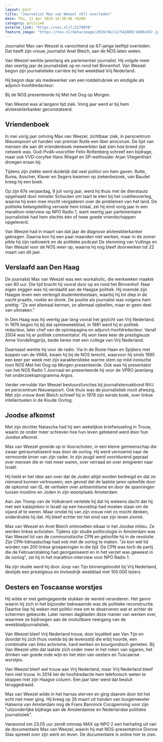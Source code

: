```yaml
---
layout: post
title: "Journalist Max van Weezel (67) overleden"
date: Thu, 11 Apr 2019 14:30:06 +0200
category: politiek
externe_link: "https://nos.nl/l/2279978"
feature_image: "https://nos.nl/data/image/2019/04/11/542889/1008x567.jpg"
---
```


<p>Journalist Max van Weezel is vanochtend op 67-jarige leeftijd overleden. Dat heeft zijn vrouw, journalist Anet Bleich, aan de NOS laten weten.</p>
<p>Van Weezel werkte jarenlang als parlementair journalist. Hij volgde meer dan veertig jaar de journalistiek op en rond het Binnenhof. Van Weezel begon zijn journalistieke carrière bij het weekblad Vrij Nederland.</p>
<p>Hij begon daar als medewerker van een roddelrubriek en eindigde als adjunct-hoofdredacteur:</p>
<p>Bij de NOS presenteerde hij Met het Oog op Morgen.</p>
<p>Van Weezel was al langere tijd ziek. Vorig jaar werd er bij hem alvleesklierkanker geconstateerd.</p>
<h2>Vriendenboek</h2>
<p>In mei vorig jaar ontving Max van Weezel, zichtbaar ziek, in perscentrum Nieuwspoort uit handen van premier Rutte een liber amicorum. De lijst van mensen die aan dit vriendenboek meewerkten laat zien hoe breed zijn netwerk was. Oud-PvdA-voorzitter Felix Rottenberg schreef een bijdrage, maar ook VVD-coryfee Hans Wiegel en SP-wethouder Arjan Vliegenthart droegen eraan bij.</p>
<p>Tijdens zijn ziekte werd duidelijk dat veel politici om hem gaven. Rutte, Buma, Asscher, Klaver en Segers kwamen op ziekenbezoek, van Baudet kreeg hij een boek.</p>
<p>Op zijn 67e verjaardag, 9 juli vorig jaar, werd hij thuis met de dienstauto opgehaald door minister Schouten om taart te eten bij het coalitieoverleg, waarna hij even mee mocht vergaderen over de problemen van het land. De politieke belangstelling verraste hem totaal, zei hij eind vorig jaar in een marathon-interview op NPO Radio 1, want veertig jaar parlementaire journalistiek had hem slechts één of twee goede vriendschappen opgeleverd.</p>
<p>Van Weezel had in maart van dat jaar de diagnose alvleesklierkanker gekregen. Daarna kon hij een paar maanden niet werken, maar in de zomer pikte hij zijn radiowerk en de politieke podcast De stemming van Vullings en Van Weezel voor de NOS weer op, waarna hij nog bleef doorwerken tot 22 maart van dit jaar.</p>
<h2>Verslaafd aan Den Haag</h2>
<p>De journalist Max van Weezel was een workaholic, die werkweken maakte van 80 uur. Die tijd bracht hij vooral door op en rond het Binnenhof. Naar eigen zeggen was hij verslaafd aan de Haagse politiek. Hij noemde zijn Haagse leven een verlengd studentenbestaan, waarbij hij tot diep in de nacht praatte, rookte en dronk. De positie als journalist was volgens hem prettig: "Ze wel allemaal kennen, ze allemaal opbellen, maar er geen deel van uitmaken."</p>
<p>In Den Haag was hij veertig jaar lang vooral het gezicht van Vrij Nederland. In 1976 begon hij bij dat opinieweekblad, in 1981 werd hij er politiek redacteur, later chef van de opiniepagina en adjunct-hoofdredacteur. Vanaf 2004 was hij er politiek commentator. Hij won twee keer de prestigieuze Anne Vondelingprijs, beide keren met een collega van Vrij Nederland.</p>
<p>Daarnaast werkte hij voor de radio. Via In de Rooie Haan en Spijkers met koppen van de VARA, kwam hij bij de NOS terecht, waarvoor hij sinds 1995 een keer per week met zijn karakteristieke warme stem op mild ironische toon NOS Met het Oog op Morgen presenteerde. Ook was hij presentator van het NOS Radio 1 Journaal en presenteerde hij voor de VPRO jarenlang het onderzoeksprogramma Argos.</p>
<p>Verder vervulde Van Weezel bestuursfuncties bij journalistenvakbond NVJ en perscentrum Nieuwspoort. Ook thuis was de journalistiek nooit afwezig. Met zijn vrouw Anet Bleich schreef hij in 1978 zijn eerste boek, over linkse intellectuelen in de Koude Oorlog.</p>
<h2>Joodse afkomst</h2>
<p>Met zijn dochter Natascha had hij een wekelijkse briefwisseling in Trouw, waarin ze onder meer schreven hoe hun leven getekend werd door hun Joodse afkomst.</p>
<p>Max van Weezel groeide op in Voorschoten, in een kleine gemeenschap die zwaar getraumatiseerd was door de oorlog. Hij werd vernoemd naar de vermoorde broer van zijn vader. In zijn jeugd werd voortdurend gepraat over mensen die er niet meer waren, over verraad en over emigreren naar Israël.</p>
<p>Hij hield er het idee aan over dat de Joden altijd worden bedreigd en dat ze niemand kunnen vertrouwen; een gevoel dat de laatste jaren opleefde door de opkomst van IS, de verhalen over antisemitisme en door de spanningen tussen moslims en Joden in zijn woonplaats Amsterdam.</p>
<p>Aan Jan Tromp van de Volkskrant vertelde hij dat hij weleens dacht dat hij met een kalasjnikov in Israël op een heuveltop had moeten staan om de vijand af te weren. Maar omdat hij van zijn vrouw niet zo mocht denken, onderdrukte hij dat. Hij bleef echter tot het eind van zijn leven zionist.</p>
<p>Max van Weezel en Anet Bleich ontmoetten elkaar in het Joodse milieu. Ze werden linkse activisten. Tijdens zijn studie politicologie in Amsterdam was Van Weezel lid van de communistische CPN en geloofde hij in de revolutie. Zijn CPN-lidmaatschap had ook met de oorlog te maken. "Je kon wel lid worden van 200 linkse groeperingen in die tijd. De CPN was toch de partij die de Februaristaking had georganiseerd en in het verzet was geweest in de oorlog", zei hij in het marathon-interview voor NPO Radio 1.</p>
<p>Na zijn studie werd hij door Joop van Tijn binnengeloodst bij Vrij Nederland, destijds een prestigieus en invloedrijk weekblad met 100.000 lezers.</p>
<h2>Oesters en Toscaanse worstjes</h2>
<p>Hij wilde er met geëngageerde stukken de wereld veranderen. Het genre waarin hij zich in het bijzonder bekwaamde was de politieke reconstructie. Daartoe liep hij weken met politici mee om te observeren wat er achter de schermen gebeurde. Later namen dagbladen deze manier van werken over, waarmee ze bijdroegen aan de onstuitbare neergang van de weekbladjournalistiek.</p>
<p>Van Weezel bleef Vrij Nederland trouw, door loyaliteit aan Van Tijn en doordat hij zich thuis voelde bij de levensstijl die erbij hoorde, een combinatie van links activisme, hard werken en bourgondisch genieten. Bij Van Weezel uitte dat laatste zich onder meer in het roken van sigaren, het drinken van goede rode wijn en het eten van oesters en Toscaanse worstjes.</p>
<p>Van Weezel bleef wel trouw aan Vrij Nederland, maar Vrij Nederland bleef hem niet trouw. In 2014 liet de hoofdredactie hem telefonisch weten te stoppen met zijn Haagse column. Een jaar later werd dat besluit teruggedraaid.</p>
<p>Max van Weezel wilde in het harnas sterven en ging daarom door tot het echt niet meer ging. Hij kreeg op 26 maart uit handen van burgemeester Halsema van Amsterdam nog de Frans Banninck Cocqpenning voor zijn "uitzonderlijke bijdrage aan de Amsterdamse en Nederlandse politieke journalistiek".</p>
<p>Vanavond om 23.05 uur zendt omroep MAX op NPO 2 een herhaling uit van de documentaire Max van Weezel, waarin hij met NOS-presentatrice Dionne Stax spreekt over zijn werk en leven. De documentaire is online hier te zien.</p>
